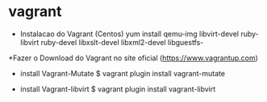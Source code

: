 # vagrant

* Instalacao do Vagrant (Centos)
yum install qemu-img libvirt-devel ruby-libvirt ruby-devel libxslt-devel libxml2-devel libguestfs-

*Fazer o Download do Vagrant no site oficial (https://www.vagrantup.com)

* install Vagrant-Mutate
$ vagrant plugin install vagrant-mutate
 
* install Vagrant-libvirt
$ vagrant plugin install vagrant-libvirt
